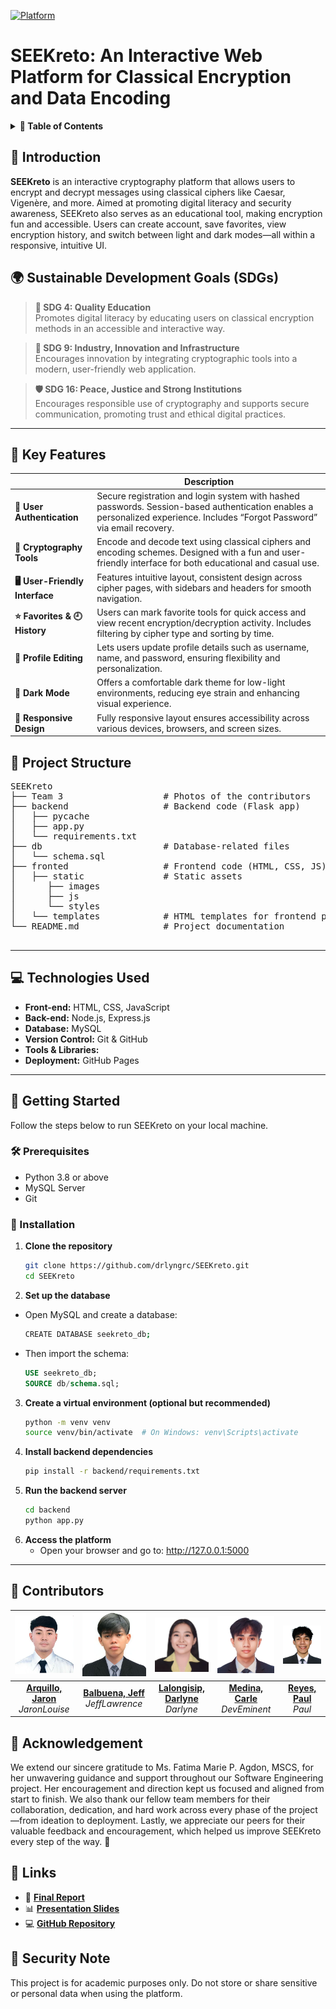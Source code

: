 [![Platform](https://img.shields.io/badge/Platform-SEEKreto-orange?style=for-the-badge)](https://github.com/drlyngrc/SEEKreto)
# SEEKreto: An Interactive Web Platform for Classical Encryption and Data Encoding

<details>
  <summary><strong>📖 Table of Contents</strong></summary>

1. [Introduction](#-introduction)
2. [Sustainable Development Goals (SDGs)](#-sustainable-development-goals-sdgs)
3. [Key Features](#-key-features)
4. [Project Structure](#-project-structure)
5. [Technologies Used](#-technologies-used)
6. [Getting Started](#-getting-started)
7. [Contributors](#-contributors)
8. [Acknowledgement](#-acknowledgement)
9. [Links](#-links)

</details>

## 📌 Introduction
**SEEKreto** is an interactive cryptography platform that allows users to encrypt and decrypt messages using classical ciphers like Caesar, Vigenère, and more. Aimed at promoting digital literacy and security awareness, SEEKreto also serves as an educational tool, making encryption fun and accessible. Users can create account, save favorites, view encryption history, and switch between light and dark modes—all within a responsive, intuitive UI.


## 🌍 Sustainable Development Goals (SDGs)
> **📘 SDG 4: Quality Education**  
> Promotes digital literacy by educating users on classical encryption methods in an accessible and interactive way.

> **🔧 SDG 9: Industry, Innovation and Infrastructure**  
> Encourages innovation by integrating cryptographic tools into a modern, user-friendly web application.

> **🛡️ SDG 16: Peace, Justice and Strong Institutions**  
> Encourages responsible use of cryptography and supports secure communication, promoting trust and ethical digital practices.

---

## 🌟 Key Features
|                            | **Description**                                                                                                                                                              |
|----------------------------|------------------------------------------------------------------------------------------------------------------------------------------------------------------------------|
| **🔐 User Authentication** | Secure registration and login system with hashed passwords. Session-based authentication enables a personalized experience. Includes “Forgot Password” via email recovery.  |
| **🧠 Cryptography Tools**  | Encode and decode text using classical ciphers and encoding schemes. Designed with a fun and user-friendly interface for both educational and casual use.                  |
| **🖥️ User-Friendly Interface** | Features intuitive layout, consistent design across cipher pages, with sidebars and headers for smooth navigation.                                                              |
| **⭐ Favorites & 🕘 History**| Users can mark favorite tools for quick access and view recent encryption/decryption activity. Includes filtering by cipher type and sorting by time.                      |
| **📝 Profile Editing**     | Lets users update profile details such as username, name, and password, ensuring flexibility and personalization.                                                            |
| **🌙 Dark Mode**           | Offers a comfortable dark theme for low-light environments, reducing eye strain and enhancing visual experience.                                                             |
| **📱 Responsive Design**   | Fully responsive layout ensures accessibility across various devices, browsers, and screen sizes.                                                                            |


## 📁 Project Structure
<pre>
SEEKreto
├── Team 3                   # Photos of the contributors
├── backend                  # Backend code (Flask app)
│   ├── pycache              
│   ├── app.py               
│   └── requirements.txt     
├── db                       # Database-related files
│   └── schema.sql           
├── fronted                  # Frontend code (HTML, CSS, JS)
│   ├── static               # Static assets
│      ├── images            
│      ├── js               
│      └── styles            
│   └── templates            # HTML templates for frontend pages
└── README.md                # Project documentation

</pre>


---

## 💻 Technologies Used
- **Front-end:** HTML, CSS, JavaScript  
- **Back-end:** Node.js, Express.js  
- **Database:** MySQL  
- **Version Control:** Git & GitHub  
- **Tools & Libraries:** 
- **Deployment:** GitHub Pages

---

## 🚀 Getting Started

Follow the steps below to run SEEKreto on your local machine.

### 🛠️ Prerequisites
- Python 3.8 or above
- MySQL Server
- Git

### 🔧 Installation

1. **Clone the repository**
   ```bash
   git clone https://github.com/drlyngrc/SEEKreto.git
   cd SEEKreto
2. **Set up the database**
  - Open MySQL and create a database:
       ```bash
       CREATE DATABASE seekreto_db;
  -  Then import the schema:
       ```sql
       USE seekreto_db;
       SOURCE db/schema.sql;
3. **Create a virtual environment (optional but recommended)**
   ```bash
   python -m venv venv
   source venv/bin/activate  # On Windows: venv\Scripts\activate
   ```
4. **Install backend dependencies**
   ```bash
   pip install -r backend/requirements.txt
   ```
5. **Run the backend server**
   ```bash
   cd backend
   python app.py
   ```
6. **Access the platform**
   - Open your browser and go to: http://127.0.0.1:5000

---

## 👥 Contributors

| <img src="./Team%203/jaron.jpg" width="200"/> | <img src="./Team%203/jeff.jpg" width="200"/> | <img src="./Team%203/darlyne.jpg" width="200"/> | <img src="./Team%203/carle.jpg" width="200"/> | <img src="./Team%203/paul.jpg" width="200"/> |
| :--------------------------------------------: | :--------------------------------------------: | :---------------------------------------------: | :---------------------------------------------: | :---------------------------------------------: |
| **[Arquillo, Jaron](https://github.com/JaronLouise)** <br> _JaronLouise_ <br> | **[Balbuena, Jeff](https://github.com/lawrencioqt)** <br> _JeffLawrence_ <br> | **[Lalongisip, Darlyne](https://github.com/drlyngrc)** <br> _Darlyne_ <br> | **[Medina, Carle](https://github.com/controlplusn)** <br> _DevEminent_ <br> | **[Reyes, Paul](https://github.com/par-paulreyes)** <br> _Paul_ <br>|

## 🩷 Acknowledgement
  We extend our sincere gratitude to Ms. Fatima Marie P. Agdon, MSCS, for her unwavering guidance and support throughout our Software Engineering project. Her encouragement and direction kept us focused and aligned from start to finish.
  We also thank our fellow team members for their collaboration, dedication, and hard work across every phase of the project—from ideation to deployment.
  Lastly, we appreciate our peers for their valuable feedback and encouragement, which helped us improve SEEKreto every step of the way. 🩷

## 🔗 Links
- 📄 [**Final Report**](https://drive.google.com/file/d/1nX-O0bOsScbo_xkGm7Z1vWBlMnOtrBep/view?usp=sharing)
- 📊 [**Presentation Slides**](link)
- 💻 [**GitHub Repository**](https://github.com/drlyngrc/SEEKreto)

## 🔐 Security Note
This project is for academic purposes only. Do not store or share sensitive or personal data when using the platform.
